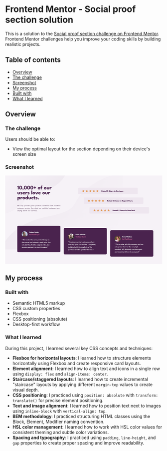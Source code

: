 # Frontend Mentor - Social proof section solution

This is a solution to the [Social proof section challenge on Frontend Mentor](https://www.frontendmentor.io/challenges/social-proof-section-6e0qTv_bA). Frontend Mentor challenges help you improve your coding skills by building realistic projects.

## Table of contents

- [Overview](#overview)
- [The challenge](#the-challenge)
- [Screenshot](#screenshot)
- [My process](#my-process)
- [Built with](#built-with)
- [What I learned](#what-i-learned)

## Overview

### The challenge

Users should be able to:

- View the optimal layout for the section depending on their device's screen size

### Screenshot

![Screenshot](./screenshot.png)

## My process

### Built with

- Semantic HTML5 markup
- CSS custom properties
- Flexbox
- CSS positioning (absolute)
- Desktop-first workflow

### What I learned

During this project, I learned several key CSS concepts and techniques:

- **Flexbox for horizontal layouts**: I learned how to structure elements horizontally using Flexbox and create responsive card layouts.
- **Element alignment**: I learned how to align text and icons in a single row using `display: flex` and `align-items: center`.
- **Staircase/staggered layouts**: I learned how to create incremental "staircase" layouts by applying different `margin-top` values to create visual depth.
- **CSS positioning**: I practiced using `position: absolute` with `transform: translate()` for precise element positioning.
- **Text and image alignment**: I learned how to position text next to images using `inline-block` with `vertical-align: top`.
- **BEM methodology**: I practiced structuring HTML classes using the Block, Element, Modifier naming convention.
- **HSL color management**: I learned how to work with HSL color values for consistent theming and subtle color variations.
- **Spacing and typography**: I practiced using `padding`, `line-height`, and `gap` properties to create proper spacing and improve readability.
